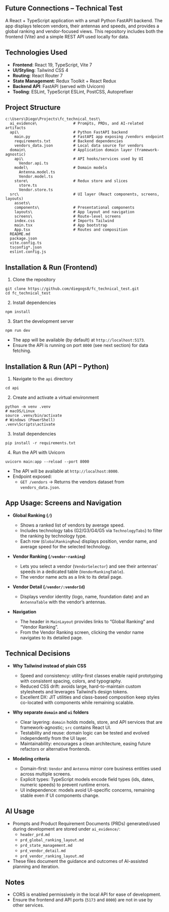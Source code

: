 ## Future Connections – Technical Test

A React + TypeScript application with a small Python FastAPI backend. The app displays telecom vendors, their antennas and speeds, and provides a global ranking and vendor-focused views. This repository includes both the frontend (Vite) and a simple REST API used locally for data.

## Technologies Used
- **Frontend**: React 19, TypeScript, Vite 7
- **UI/Styling**: Tailwind CSS 4
- **Routing**: React Router 7
- **State Management**: Redux Toolkit + React Redux
- **Backend API**: FastAPI (served with Uvicorn)
- **Tooling**: ESLint, TypeScript ESLint, PostCSS, Autoprefixer

## Project Structure
```
c:\Users\Diego\Projects\fc_technical_test\
  ai_evidence\                # Prompts, PRDs, and AI-related artifacts
  api\                        # Python FastAPI backend
    main.py                   # FastAPI app exposing /vendors endpoint
    requirements.txt          # Backend dependencies
    vendors_data.json         # Local data source for vendors
  domain\                     # Application domain layer (framework-agnostic)
    api\                      # API hooks/services used by UI
      Vendor.api.ts
    model\                    # Domain models
      Antenna.model.ts
      Vendor.model.ts
    store\                    # Redux store and slices
      store.ts
      Vendor.store.ts
  src\                        # UI layer (React components, screens, layouts)
    assets\
    components\               # Presentational components
    layouts\                  # App layout and navigation
    screens\                  # Route-level screens
    index.css                 # Imports Tailwind
    main.tsx                  # App bootstrap
    App.tsx                   # Routes and composition
  README.md
  package.json
  vite.config.ts
  tsconfig*.json
  eslint.config.js
```

## Installation & Run (Frontend)
1. Clone the repository
```
git clone https://github.com/diegogs8/fc_technical_test.git
cd fc_technical_test
```
2. Install dependencies
```
npm install
```
3. Start the development server
```
npm run dev
```
- The app will be available (by default) at `http://localhost:5173`.
- Ensure the API is running on port `8000` (see next section) for data fetching.

## Installation & Run (API – Python)
1. Navigate to the `api` directory
```
cd api
```
2. Create and activate a virtual environment
```
python -m venv .venv
# macOS/Linux
source .venv/bin/activate
# Windows (PowerShell)
.venv\Scripts\activate
```
3. Install dependencies
```
pip install -r requirements.txt
```
4. Run the API with Uvicorn
```
uvicorn main:app --reload --port 8000
```
- The API will be available at `http://localhost:8000`.
- Endpoint exposed:
  - `GET /vendors` → Returns the vendors dataset from `vendors_data.json`.

## App Usage: Screens and Navigation
- **Global Ranking (`/`)**
  - Shows a ranked list of vendors by average speed.
  - Includes technology tabs (G2/G3/G4/G5 via `TechnologyTabs`) to filter the ranking by technology type.
  - Each row (`GlobalRankingRow`) displays position, vendor name, and average speed for the selected technology.

- **Vendor Ranking (`/vendor-ranking`)**
  - Lets you select a vendor (`VendorSelector`) and see their antennas’ speeds in a dedicated table (`VendorRankingTable`).
  - The vendor name acts as a link to its detail page.

- **Vendor Detail (`/vendor/:vendorId`)**
  - Displays vendor identity (logo, name, foundation date) and an `AntennaTable` with the vendor’s antennas.

- **Navigation**
  - The header in `MainLayout` provides links to “Global Ranking” and “Vendor Ranking”.
  - From the Vendor Ranking screen, clicking the vendor name navigates to its detailed page.

## Technical Decisions
- **Why Tailwind instead of plain CSS**
  - Speed and consistency: utility-first classes enable rapid prototyping with consistent spacing, colors, and typography.
  - Reduced CSS drift: avoids large, hard-to-maintain custom stylesheets and leverages Tailwind’s design tokens.
  - Excellent DX: JIT utilities and class-based composition keep styles co-located with components while remaining scalable.

- **Why separate `domain` and `ui` folders**
  - Clear layering: `domain` holds models, store, and API services that are framework-agnostic; `src` contains React UI.
  - Testability and reuse: domain logic can be tested and evolved independently from the UI layer.
  - Maintainability: encourages a clean architecture, easing future refactors or alternative frontends.

- **Modeling criteria**
  - Domain-first: `Vendor` and `Antenna` mirror core business entities used across multiple screens.
  - Explicit types: TypeScript models encode field types (ids, dates, numeric speeds) to prevent runtime errors.
  - UI independence: models avoid UI-specific concerns, remaining stable even if UI components change.

## AI Usage
- Prompts and Product Requirement Documents (PRDs) generated/used during development are stored under `ai_evidence/`:
  - `header_prd.md`
  - `prd_global_ranking_layout.md`
  - `prd_state_management.md`
  - `prd_vendor_detail.md`
  - `prd_vendor_ranking_layout.md`
- These files document the guidance and outcomes of AI-assisted planning and iteration.

## Notes
- CORS is enabled permissively in the local API for ease of development.
- Ensure the frontend and API ports (`5173` and `8000`) are not in use by other services.

